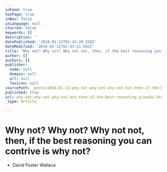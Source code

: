 ```yaml
---
inFeed: true
hasPage: true
inNav: false
inLanguage: null
starred: false
keywords: []
description: ''
datePublished: '2016-01-12T01:43:20.328Z'
dateModified: '2016-01-12T01:43:11.502Z'
title: 'Why not? Why not? Why not not, then, if the best reasoning you can contrive is why not?'
author: []
authors: []
publisher:
  name: null
  domain: null
  url: null
  favicon: null
sourcePath: _posts/2016-01-12-why-not-why-not-why-not-not-then-if-the-best-reasoning-y.md
published: true
url: why-not-why-not-why-not-not-then-if-the-best-reasoning-y/index.html
_type: Article

---
```

# Why not? Why not? Why not not, then, if the best reasoning you can contrive is why not?

- David Foster Wallace